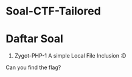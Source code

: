 # Soal-CTF-Tailored

Daftar Soal
===
1. Zygot-PHP-1
A simple Local File Inclusion :D

Can you find the flag?